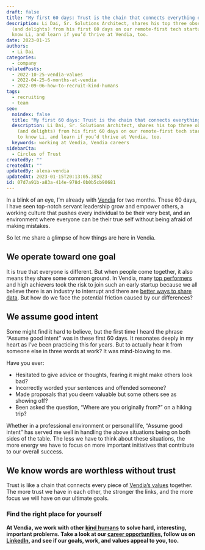 ```yaml
---
draft: false
title: "My first 60 days: Trust is the chain that connects everything else"
description: Li Dai, Sr. Solutions Architect, shares his top three observations
  (and delights) from his first 60 days on our remote-first tech startup. Get to
  know Li, and learn if you’d thrive at Vendia, too.
date: 2023-01-15
authors:
  - Li Dai
categories:
  - company
relatedPosts:
  - 2022-10-25-vendia-values
  - 2022-04-25-6-months-at-vendia
  - 2022-09-06-how-to-recruit-kind-humans
tags:
  - recruiting
  - team
seo:
  noindex: false
  title: "My first 60 days: Trust is the chain that connects everything else"
  description: Li Dai, Sr. Solutions Architect, shares his top three observations
    (and delights) from his first 60 days on our remote-first tech startup. Get
    to know Li, and learn if you’d thrive at Vendia, too.
  keywords: working at Vendia, Vendia careers
sidebarCta:
  - Circles of Trust
createdBy: ""
createdAt: ""
updatedBy: alexa-vendia
updatedAt: 2023-01-15T20:13:05.385Z
id: 07d7a91b-a83a-414e-978d-0b0b5cb90681
---
```


In a blink of an eye, I’m already with [Vendia](https://www.vendia.com/about) for two months. These 60 days, I have seen top-notch servant leadership grow and empower others, a working culture that pushes every individual to be their very best, and an environment where everyone can be their true self without being afraid of making mistakes.

So let me share a glimpse of how things are here in Vendia.



## We operate toward one goal

It is true that everyone is different. But when people come together, it also means they share some common ground. In Vendia, many [top performers](https://www.linkedin.com/company/vendiahq/people/) and high achievers took the risk to join such an early startup because we all believe there is an industry to interrupt and there are [better ways to share data](http://vendia.com/product). But how do we face the potential friction caused by our differences?

## We assume good intent

Some might find it hard to believe, but the first time I heard the phrase “Assume good intent” was in these first 60 days. It resonates deeply in my heart as I’ve been practicing this for years. But to actually hear it from someone else in three words at work? It was mind-blowing to me. 

Have you ever:

- Hesitated to give advice or thoughts, fearing it might make others look bad?
- Incorrectly worded your sentences and offended someone?
- Made proposals that you deem valuable but some others see as showing off?
- Been asked the question, “Where are you originally from?” on a hiking trip?

Whether in a professional environment or personal life, “Assume good intent” has served me well in handling the above situations being on both sides of the table. The less we have to think about these situations, the more energy we have to focus on more important initiatives that contribute to our overall success.

## We know words are worthless without trust

Trust is like a chain that connects every piece of [Vendia’s values](https://www.vendia.com/blog/vendia-values) together. The more trust we have in each other, the stronger the links, and the more focus we will have on our ultimate goals. 

### Find the right place for yourself

**At Vendia, we work with other [kind humans](https://www.vendia.com/kind-humans) to solve hard, interesting, important problems. Take a look at our [career opportunities](https://www.vendia.com/careers), follow us on [LinkedIn](https://www.linkedin.com/company/vendiahq/), and see if our goals, work, and values appeal to you, too.**